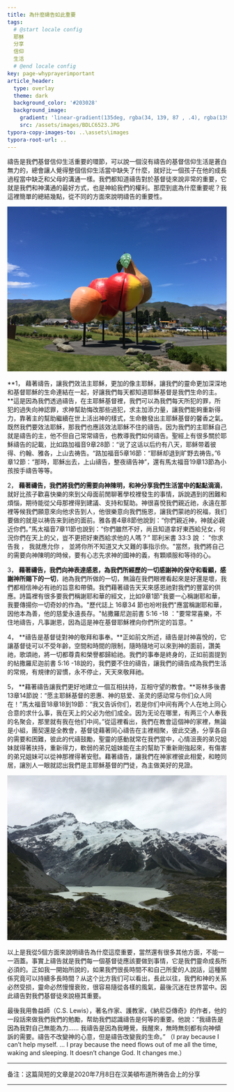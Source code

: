 ```yaml
---
title: 為什麼禱告如此重要
tags: 
  # @start locale config
  耶稣
  分享
  信仰
  生活
  # @end locale config
key: page-whyprayerimportant
article_header:
  type: overlay
  theme: dark
  background_color: '#203028'
  background_image:
    gradient: 'linear-gradient(135deg, rgba(34, 139, 87 , .4), rgba(139, 34, 139, .4))'
    src: /assets/images/BDLC6523.JPG
typora-copy-images-to: ..\assets\images
typora-root-url: ..
---
```




禱告是我們基督信仰生活重要的環節，可以說一個沒有禱告的基督信仰生活是蒼白無力的，總會讓人覺得整個信仰生活當中缺失了什麼，就好比一個孩子在他的成長過程當中缺乏和父母的溝通一樣。我們都知道禱告對於基督徒來說非常的重要，它就是我們和神溝通的最好方式，也是神給我們的權利。那麼到底為什麼重要呢？我這裡簡單的總結幾點，從不同的方面來說明禱告的重要性。

<!--more-->

![IMG_1446[1]](/assets/images/IMG_1446[1].JPG)

**1， 藉著禱告，讓我們效法主耶穌，更加的像主耶穌，讓我們的靈命更加深深地和基督耶穌的生命連結在一起，好讓我們每天都知道耶穌基督是我們生命的主。**這是因為我們透過禱告，在主耶穌基督裡，我們可以為我們每天所犯的罪，所犯的過失向神認罪，求神幫助悔改那些過犯，求主加添力量，讓我們能夠重新得力，靠著主的幫助繼續在世上活出神的樣式，生命散發出主耶穌基督的馨香之氣。既然我們要效法耶穌，那我們也應該效法耶穌不住的禱告。因为我們的主耶穌自己就是禱告的主，他不但自己常常禱告，也教導我們如何禱告。聖經上有很多關於耶穌禱告的記載，比如路加福音9章28節：“说了这话以后约有八天，耶稣带着彼得、约翰、雅各，上山去祷告。“路加福音5章16節：“耶稣却退到旷野去祷告。”6章12節：“那時，耶穌出去，上山禱告，整夜禱告神”，還有馬太福音19章13節為小孩按手禱告等等。

2， **藉著禱告，我們將我們的需要向神陳明，和神分享我們生活當中的點點滴滴**，就好比孩子歡喜快樂的來到父母面前閒聊著學校裡發生的事情，訴說遇到的困難和煩惱，期待能從父母那裡得到建議、支持和幫助。神很喜悅我們親近祂，永遠在那裡等候我們願意來向他求告到人，他很樂意向我們施恩，讓我們蒙祂的祝福，我们要做的就是以祷告来到祂的面前。雅各書4章8節他說到：“你們親近神，神就必親近你們。”馬太福音7章11節也說到：“你們雖然不好，尚且知道拿好東西給兒女，何況你們在天上的父，豈不更把好東西給求他的人嗎？” 耶利米書 33:3 說 ： "你求告我 ， 我就應允你 ， 並將你所不知道又大又難的事指示你。"當然，我們將自己的需要向神陳明的時候，要有心志先求神的國神的義，有顆順服和等待的心。

3， **藉著禱告，我們向神表達感恩，為我們所經歷的一切感謝神的保守和看顧，感謝神所賜下的一切**，祂為我們所做的一切，無論在我們眼裡看起來是好還是壞，我們都相信神必有祂的旨意和帶領。我們藉著禱告天天來感恩祂對我們的豐富的供應。詩篇裡有很多要我們稱謝耶和華的經文，比如9章1節"我要一心稱謝耶和華，我要傳揚你一切奇妙的作為。"歷代誌上 16章34 節也吩咐我們"應當稱謝耶和華，因他本為善，他的慈愛永遠長存。"帖撒羅尼迦前書 5:16 -18 ："要常常喜樂，不住地禱告，凡事謝恩，因為這是神在基督耶穌裡向你們所定的旨意。"

4， **禱告是基督徒對神的敬拜和事奉。**正如前文所述，禱告是討神喜悅的，它讓基督徒可以不受年齡，空間和時間的限制，隨時隨地可以來到神的面前，讚美祂，歌頌祂，將一切都尊貴和榮譽都歸給祂。我們的事奉是終身的，正如前面提到的帖撒羅尼迦前書 5:16 -18說的，我們要不住的禱告，讓我們的禱告成為我們生活的常規，有規律的習慣，永不停止，天天來敬拜祂。

5， **藉著禱告讓我們更好地建立一個互相扶持，互相守望的教會。**哥林多後書13章14節說：“愿主耶稣基督的恩惠、神的慈爱、圣灵的感动常与你们众人同在！”馬太福音18章18到19節：“我又告诉你们，若是你们中间有两个人在地上同心合意的求什么事，我在天上的父必为他们成全。因为无论在哪里，有两三个人奉我的名聚会，那里就有我在他们中间。”從這裡看出，我們在教會這個神的家裡，無論是小組，團契還是全教會，基督徒藉著同心禱告在主裡相聚，彼此交通，分享各自的需要和困難，彼此的代禱鼓勵，聖靈的感動就常在我們當中，心情沮喪的弟兄姐妹就得著扶持，重新得力，軟弱的弟兄姐妹能在主的幫助下重新剛強起來，有傷害的弟兄姐妹可以從神那裡得著安慰。藉著禱告，讓我們在神家裡彼此相愛，和睦同居，讓別人一眼就認出我們是主耶穌基督的門徒，為主做美好的見證。

![IMG_1311[1]](/assets/images/IMG_1311[1].JPG)

以上是我從5個方面來說明禱告為什麼這麼重要，當然還有很多其他方面，不能一一涵蓋。事實上禱告就是我們每一個基督徒應該要做到事情，它是我們靈命成長所必須的。正如我一開始所說的，如果我們很長時間不和自己所愛的人說話，這種關係究竟可以持續多長時間？从这个比方我们可以看出，長此以往，我們和神的关系必然受损，靈命必然慢慢衰败，很容易隨從各樣的風氣，最後沉迷在世界當中。因此禱告對我們基督徒來說極其重要。

最後我用魯益師（C.S. Lewis），著名作家、護教家，《納尼亞傳奇》的作者，他的一段話來做我們我們的勉勵，帮助我們認識禱告是何等的重要。他說：“我禱告是因為我對自己無能為力…… 我禱告是因為我睡覺，我醒來，無時無刻都有向神傾訴的需要。禱告不改變神的心意，但是禱告改變我的生命。” （I pray because I can’t help myself. ... I pray because the need flows out of me all the time, waking and sleeping. It doesn’t change God. It changes me.）

---

备注：这篇简短的文章是2020年7月8日在汉美頓布道所祷告会上的分享

---

